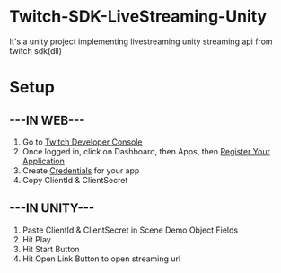 # Twitch-SDK-LiveStreaming-Unity
It's a unity project implementing livestreaming unity streaming api from twitch sdk(dll)

# Setup
## ---IN WEB---
1. Go to [Twitch Developer Console](https://dev.twitch.tv/console)
2. Once logged in, click on Dashboard, then Apps, then [Register Your Application](https://dev.twitch.tv/console/apps/create)
3. Create [Credentials](https://console.developers.google.com/apis/credentials) for your app
4. Copy ClientId & ClientSecret   
   
## ---IN UNITY---
1. Paste ClientId & ClientSecret in Scene Demo Object Fields
2. Hit Play
3. Hit Start Button
4. Hit Open Link Button to open streaming url

